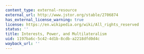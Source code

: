 ```yaml
---
content_type: external-resource
external_url: http://www.jstor.org/stable/2706874
has_external_license_warning: true
license: https://en.wikipedia.org/wiki/All_rights_reserved
status: ''
title: Interests, Power, and Multilateralism
uid: 1197ba6c-5c42-4d1b-8cdb-a2218dfd0d4c
wayback_url: ''
---
```

